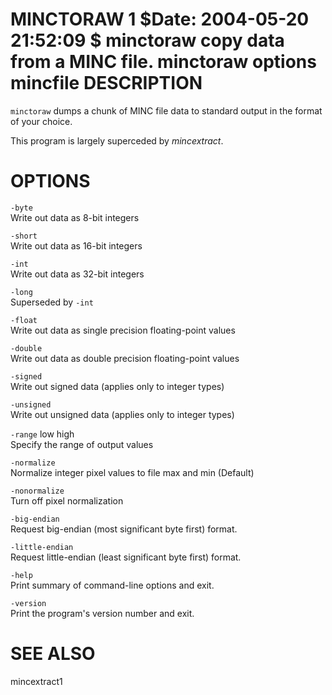MINCTORAW
1
$Date: 2004-05-20 21:52:09 $
minctoraw
copy data from a MINC file.
minctoraw
options
mincfile
DESCRIPTION
===========

`minctoraw` dumps a chunk of MINC file data to standard output in the format of your choice.

This program is largely superceded by *mincextract*.

OPTIONS
=======

`-byte`  
Write out data as 8-bit integers

`-short`  
Write out data as 16-bit integers

`-int`  
Write out data as 32-bit integers

`-long`  
Superseded by `-int`

`-float`  
Write out data as single precision floating-point values

`-double`  
Write out data as double precision floating-point values

`-signed`  
Write out signed data (applies only to integer types)

`-unsigned`  
Write out unsigned data (applies only to integer types)

`-range` low high  
Specify the range of output values

`-normalize`  
Normalize integer pixel values to file max and min (Default)

`-nonormalize`  
Turn off pixel normalization

`-big-endian`  
Request big-endian (most significant byte first) format.

`-little-endian`  
Request little-endian (least significant byte first) format.

`-help`  
Print summary of command-line options and exit.

`-version`  
Print the program's version number and exit.

SEE ALSO
========

mincextract1
